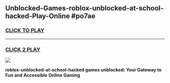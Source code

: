 
## Unblocked-Games-roblox-unblocked-at-school-hacked-Play-Online #po7ae
<h3>
<a href="https://news.freeplayer.one?title=roblox-unblocked-at-school-hacked&ref=3">CLICK TO PLAY</a></h3>
<hr>

<h3>
<a href="https://news.freeplayer.one?title=roblox-unblocked-at-school-hacked&ref=3">CLICK 2 PLAY</a>
  
</h3>

<a href="https://news.freeplayer.one?title=roblox-unblocked-at-school-hacked&ref=3"><img src="https://clearcache.store/games.png"></a>


**roblox-unblocked-at-school-hacked games unblocked: Your Gateway to Fun and Accessible Online Gaming**
